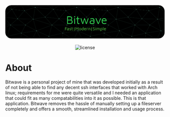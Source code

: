 <!--
MIT License

Copyright (c) 2023 Joshua Rose

Permission is hereby granted, free of charge, to any person obtaining a copy
of this software and associated documentation files (the "Software"), to deal
in the Software without restriction, including without limitation the rights
to use, copy, modify, merge, publish, distribute, sublicense, and/or sell
copies of the Software, and to permit persons to whom the Software is
furnished to do so, subject to the attatched conditions:

The above copyright notice and this permission notice shall be included in all
copies or substantial portions of the Software.
-->

<div align="center">
    <img src="https://raw.githubusercontent.com/JoshuaDRose/Bitwave/main/assets/github-header-image.png" alt="Biwave Readme Banner">
    <br><br>
    <img src="https://img.shields.io/github/license/JoshuaDRose/Bitwave?color=seagreen&style=for-the-badge" alt="license">

</div>
<h1>About</h1>

Bitwave is a personal project of mine that was developed initially as a result of not being able to find any decent
ssh interfaces that worked with Arch linux; requirements for me were quite versatile and I needed an application
that could fit as many compatabilities into it as possible. This is that application. Bitwave removes the hassle 
of manually setting up a fileserver completely and offers a smooth, streamlined installation and usage process.
